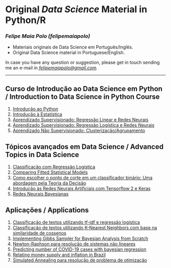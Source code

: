 # Original ***Data Science*** Material in Python/R

### *Felipe Maia Polo (felipemaiapolo)*

- Materiais originais de Data Science em Português/Inglês.
- Original Data Science material in Portuguese/English.

In case you have any question or suggestion, please get in touch sending me an e-mail in *felipemaiapolo@gmail.com*.

--------------
## Curso de Introdução ao Data Science em Python / Introduction to Data Science in Python Course
1. [Introdução ao Python](https://felipemaiapolo.github.io/notebooks/python.html)
2. [Introdução à Estatística](https://felipemaiapolo.github.io/notebooks/stats.html)
3. [Aprendizado Supervisionado: Regressão Linear e Redes Neurais](https://felipemaiapolo.github.io/notebooks/regression.html)
4. [Aprendizado Supervisionado: Regressão Logística e Redes Neurais](https://felipemaiapolo.github.io/notebooks/classification.html)
5. [Aprendizado Não Supervisionado: Clusterização/Agrupamento](https://felipemaiapolo.github.io/notebooks/clustering.html)

## Tópicos avançados em Data Science / Advanced Topics in Data Science
1. [Classificação com Regressão Logística](https://felipemaiapolo.github.io/notebooks/classreglog.html)
2. [Comparing Fitted Statistical Models](https://felipemaiapolo.github.io/notebooks/comparing_models.html)
3. [Como escolher o ponto de corte em um classificador binário: Uma abordagem pela Teoria da Decisão](https://felipemaiapolo.github.io/notebooks/decision.html)
4. [Introdução às Redes Neurais Artificiais com Tensorflow 2 e Keras](https://felipemaiapolo.github.io/notebooks/tensorflowkeras.html)
5. [Redes Neurais Bayesianas](https://felipemaiapolo.github.io/notebooks/bayesian_nn.html)

## Aplicações / Applications
1. [Classificação de textos utilizando tf-idf e regressão logística](https://felipemaiapolo.github.io/notebooks/nlp_tfidf.html)
2. [Classificação de textos utilizando K-Nearest Neighbors com base na similaridade de cossenos](https://felipemaiapolo.github.io/notebooks/nlp_knn.html)
3. [Implementing Gibbs Sampler for Bayesian Analysis from Scratch](https://felipemaiapolo.github.io/notebooks/bayes_econ.html)
4. [Newton-Raphson para resolução de sistemas não lineares](https://felipemaiapolo.github.io/notebooks/newton.html)
5. [Predicting number of COVID-19 cases with bayesian regression](https://felipemaiapolo.github.io/notebooks/covidSP.html)
6. [Relating money supply and inflation in Brazil](https://felipemaiapolo.github.io/notebooks/monet.html)
7. [Simulated Annealing para resolução de problema de otimização](https://felipemaiapolo.github.io/notebooks/simulated.html)

